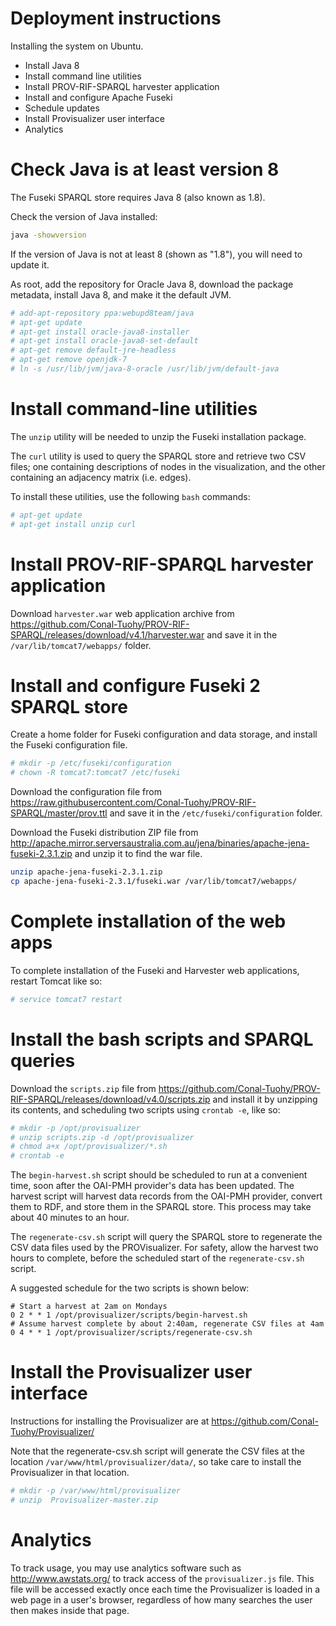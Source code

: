 # Deployment instructions

Installing the system on Ubuntu.

* Install Java 8
* Install command line utilities
* Install PROV-RIF-SPARQL harvester application
* Install and configure Apache Fuseki
* Schedule updates
* Install Provisualizer user interface
* Analytics

# Check Java is at least version 8

The Fuseki SPARQL store requires Java 8 (also known as 1.8).

Check the version of Java installed:

```bash
java -showversion
```

If the version of Java is not at least 8 (shown as "1.8"), you will need to update it.

As root, add the repository for Oracle Java 8, download the package metadata, install Java 8, and make it the default JVM.

```bash
# add-apt-repository ppa:webupd8team/java
# apt-get update
# apt-get install oracle-java8-installer
# apt-get install oracle-java8-set-default
# apt-get remove default-jre-headless
# apt-get remove openjdk-7
# ln -s /usr/lib/jvm/java-8-oracle /usr/lib/jvm/default-java
```

# Install command-line utilities

The `unzip` utility will be needed to unzip the Fuseki installation package.

The `curl` utility is used to query the SPARQL store and retrieve two CSV files; one containing
descriptions of nodes in the visualization, and the other containing an adjacency matrix (i.e. edges).

To install these utilities, use the following `bash` commands:

```bash
# apt-get update
# apt-get install unzip curl
```

# Install PROV-RIF-SPARQL harvester application

Download `harvester.war` web application archive from https://github.com/Conal-Tuohy/PROV-RIF-SPARQL/releases/download/v4.1/harvester.war
and save it in the `/var/lib/tomcat7/webapps/` folder.

# Install and configure Fuseki 2 SPARQL store

Create a home folder for Fuseki configuration and data storage, and install the Fuseki configuration file.

```bash
# mkdir -p /etc/fuseki/configuration
# chown -R tomcat7:tomcat7 /etc/fuseki
```

Download the configuration file from https://raw.githubusercontent.com/Conal-Tuohy/PROV-RIF-SPARQL/master/prov.ttl and save it in the `/etc/fuseki/configuration` folder.

Download the Fuseki distribution ZIP file from http://apache.mirror.serversaustralia.com.au/jena/binaries/apache-jena-fuseki-2.3.1.zip and unzip it to find the war file.

```bash
unzip apache-jena-fuseki-2.3.1.zip
cp apache-jena-fuseki-2.3.1/fuseki.war /var/lib/tomcat7/webapps/
```

# Complete installation of the web apps

To complete installation of the Fuseki and Harvester web applications, restart Tomcat like so:

```bash
# service tomcat7 restart
```

# Install the bash scripts and SPARQL queries

Download the `scripts.zip` file from https://github.com/Conal-Tuohy/PROV-RIF-SPARQL/releases/download/v4.0/scripts.zip and install it by unzipping its contents, and scheduling two scripts using `crontab -e`, like so:

```bash
# mkdir -p /opt/provisualizer
# unzip scripts.zip -d /opt/provisualizer
# chmod a+x /opt/provisualizer/*.sh
# crontab -e
```

The `begin-harvest.sh` script should be scheduled to run at a convenient time, soon after the OAI-PMH provider's data has been updated. The harvest script will harvest data records from the OAI-PMH provider, convert them to RDF, and store them in the SPARQL store. This process may take about 40 minutes to an hour.

The `regenerate-csv.sh` script will query the SPARQL store to regenerate the CSV data files used by the PROVisualizer. For safety, allow the harvest two hours to complete, before the scheduled start of the `regenerate-csv.sh` script.

A suggested schedule for the two scripts is shown below:
```
# Start a harvest at 2am on Mondays
0 2 * * 1 /opt/provisualizer/scripts/begin-harvest.sh
# Assume harvest complete by about 2:40am, regenerate CSV files at 4am
0 4 * * 1 /opt/provisualizer/scripts/regenerate-csv.sh
```


# Install the Provisualizer user interface

Instructions for installing the Provisualizer are at https://github.com/Conal-Tuohy/Provisualizer/

Note that the regenerate-csv.sh script will generate the CSV files at the location `/var/www/html/provisualizer/data/`, so take care to install the Provisualizer in that location.

```bash
# mkdir -p /var/www/html/provisualizer
# unzip  Provisualizer-master.zip 
```

# Analytics

To track usage, you may use analytics software such as http://www.awstats.org/ to track access of the `provisualizer.js` file. This file will be accessed exactly once each time the Provisualizer is loaded in a web page in a user's browser, regardless of how many searches the user then makes inside that page.




